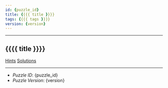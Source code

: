 ```yaml
---
id: {puzzle_id}
title: {{{{ title }}}}
tags: {{{{ tags }}}}
version: {version}
---
```


--------------------------------------------------------------------------------------------

## {{{{ title }}}}

[Hints]({puzzle_id}-hints.md)
[Solutions]({puzzle_id}-solutions.md)

--------------------------------------------------------------------------------------------

* _Puzzle ID_: {puzzle_id}
* _Puzzle Version_: {version}
